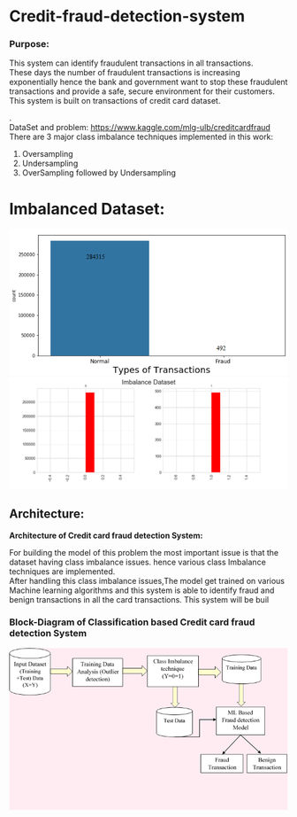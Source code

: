 # Credit-fraud-detection-system

<h3>Purpose: </h3>

This system can identify fraudulent transactions in all transactions.
<br/>
These days the number of fraudulent transactions is increasing exponentially hence the bank and government want to stop these fraudulent transactions and provide a safe, secure environment for their customers. 
This system is built on transactions of credit card dataset. 


. 
<br/>
DataSet and problem: https://www.kaggle.com/mlg-ulb/creditcardfraud
There are 3 major class imbalance techniques implemented in this work:
1. Oversampling
2. Undersampling
3. OverSampling followed by Undersampling
 
# Imbalanced Dataset:
![Dataset](https://github.com/Abhisooraj/Credit-fraud-detection-system/blob/master/Images/Dataset.png)
![Dataset_seperate](https://github.com/Abhisooraj/Credit-fraud-detection-system/blob/master/Images/Dataset_seperate.png)

## Architecture:
<b>
Architecture of Credit card fraud detection System: </b>


For building the model of this problem the most important issue is that the dataset having class imbalance issues. hence various class Imbalance techniques are implemented. 
<br/> After handling this class imbalance issues,The model get trained on various Machine learning algorithms and this system is able to identify fraud and benign transactions in all the card transactions. 
This system will be buil

<h3> Block-Diagram of Classification based Credit card fraud detection System </h4>

![architecture_image](https://github.com/Abhisooraj/Credit-fraud-detection-system/blob/master/Images/Architecture.png)
